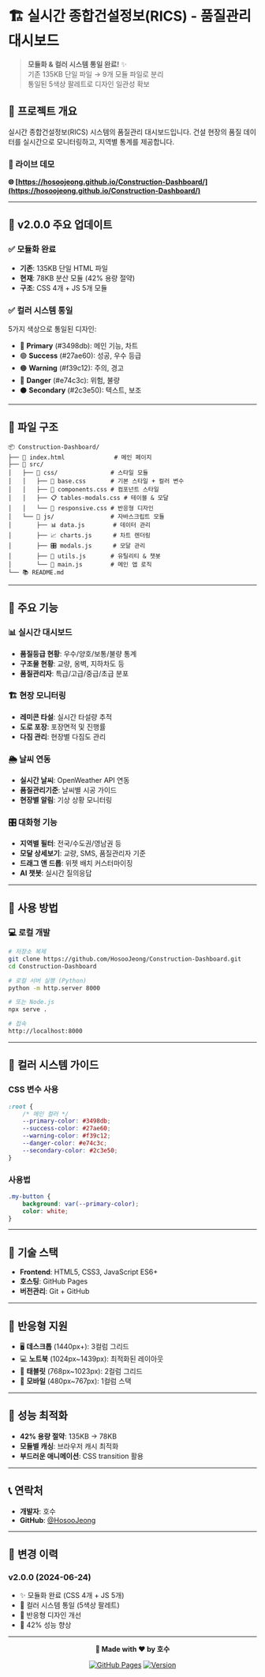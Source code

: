 # 🏗️ 실시간 종합건설정보(RICS) - 품질관리 대시보드

> **모듈화 & 컬러 시스템 통일 완료!** ✨  
> 기존 135KB 단일 파일 → 9개 모듈 파일로 분리  
> 통일된 5색상 팔레트로 디자인 일관성 확보

## 🎯 프로젝트 개요

실시간 종합건설정보(RICS) 시스템의 품질관리 대시보드입니다. 건설 현장의 품질 데이터를 실시간으로 모니터링하고, 지역별 통계를 제공합니다.

### 🚀 라이브 데모
**🌐 [https://hosoojeong.github.io/Construction-Dashboard/](https://hosoojeong.github.io/Construction-Dashboard/)**

---

## 🎨 v2.0.0 주요 업데이트

### ✅ 모듈화 완료
- **기존**: 135KB 단일 HTML 파일
- **현재**: 78KB 분산 모듈 (42% 용량 절약)
- **구조**: CSS 4개 + JS 5개 모듈

### ✅ 컬러 시스템 통일
5가지 색상으로 통일된 디자인:
- 🔵 **Primary** (#3498db): 메인 기능, 차트
- 🟢 **Success** (#27ae60): 성공, 우수 등급
- 🟠 **Warning** (#f39c12): 주의, 경고
- 🔴 **Danger** (#e74c3c): 위험, 불량
- ⚫ **Secondary** (#2c3e50): 텍스트, 보조

---

## 📁 파일 구조

```
📦 Construction-Dashboard/
├── 📄 index.html              # 메인 페이지
├── 📁 src/
│   ├── 📁 css/               # 스타일 모듈
│   │   ├── 🎨 base.css       # 기본 스타일 + 컬러 변수
│   │   ├── 🧩 components.css # 컴포넌트 스타일
│   │   ├── 📋 tables-modals.css # 테이블 & 모달
│   │   └── 📱 responsive.css # 반응형 디자인
│   └── 📁 js/                # 자바스크립트 모듈
│       ├── 📊 data.js        # 데이터 관리
│       ├── 📈 charts.js      # 차트 렌더링
│       ├── 🎛️ modals.js      # 모달 관리
│       ├── 🔧 utils.js       # 유틸리티 & 챗봇
│       └── 🎯 main.js        # 메인 앱 로직
└── 📚 README.md
```

---

## 🌟 주요 기능

### 📊 실시간 대시보드
- **품질등급 현황**: 우수/양호/보통/불량 통계
- **구조물 현황**: 교량, 옹벽, 지하차도 등
- **품질관리자**: 특급/고급/중급/초급 분포

### 🏗️ 현장 모니터링
- **레미콘 타설**: 실시간 타설량 추적
- **도로 포장**: 포장면적 및 진행률
- **다짐 관리**: 현장별 다짐도 관리

### 🌦️ 날씨 연동
- **실시간 날씨**: OpenWeather API 연동
- **품질관리기준**: 날씨별 시공 가이드
- **현장별 알림**: 기상 상황 모니터링

### 🎛️ 대화형 기능
- **지역별 필터**: 전국/수도권/영남권 등
- **모달 상세보기**: 교량, SMS, 품질관리자 기준
- **드래그 앤 드롭**: 위젯 배치 커스터마이징
- **AI 챗봇**: 실시간 질의응답

---

## 🚀 사용 방법

### 💻 로컬 개발
```bash
# 저장소 복제
git clone https://github.com/HosooJeong/Construction-Dashboard.git
cd Construction-Dashboard

# 로컬 서버 실행 (Python)
python -m http.server 8000

# 또는 Node.js
npx serve .

# 접속
http://localhost:8000
```

---

## 🎨 컬러 시스템 가이드

### CSS 변수 사용
```css
:root {
    /* 메인 컬러 */
    --primary-color: #3498db;
    --success-color: #27ae60;
    --warning-color: #f39c12;
    --danger-color: #e74c3c;
    --secondary-color: #2c3e50;
}
```

### 사용법
```css
.my-button {
    background: var(--primary-color);
    color: white;
}
```

---

## 🔧 기술 스택

- **Frontend**: HTML5, CSS3, JavaScript ES6+
- **호스팅**: GitHub Pages
- **버전관리**: Git + GitHub

---

## 📱 반응형 지원

- 🖥️ **데스크톱** (1440px+): 3컬럼 그리드
- 💻 **노트북** (1024px~1439px): 최적화된 레이아웃  
- 📱 **태블릿** (768px~1023px): 2컬럼 그리드
- 📱 **모바일** (480px~767px): 1컬럼 스택

---

## 🎯 성능 최적화

- **42% 용량 절약**: 135KB → 78KB
- **모듈별 캐싱**: 브라우저 캐시 최적화
- **부드러운 애니메이션**: CSS transition 활용

---

## 📞 연락처

- **개발자**: 호수
- **GitHub**: [@HosooJeong](https://github.com/HosooJeong)

---

## 🎉 변경 이력

### v2.0.0 (2024-06-24)
- ✨ 모듈화 완료 (CSS 4개 + JS 5개)
- 🎨 컬러 시스템 통일 (5색상 팔레트)
- 📱 반응형 디자인 개선
- 🚀 42% 성능 향상

---

<div align="center">

**🚀 Made with ❤️ by 호수**

[![GitHub Pages](https://img.shields.io/badge/GitHub-Pages-blue?style=for-the-badge&logo=github)](https://hosoojeong.github.io/Construction-Dashboard/)
[![Version](https://img.shields.io/badge/Version-v2.0.0-orange?style=for-the-badge)](https://github.com/HosooJeong/Construction-Dashboard)

</div>
